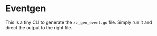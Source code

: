 # Eventgen

This is a tiny CLI to generate the `zz_gen_event.go` file. Simply run it and direct the output to the right file.
